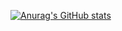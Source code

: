 [![Anurag's GitHub stats](https://github-readme-stats.vercel.app/api?username=ziedYazidi)](https://github.com/anuraghazra/github-readme-stats)
<!--
**ziedYazidi/ziedYazidi** is a ✨ _special_ ✨ repository because its `README.md` (this file) appears on your GitHub profile.

Here are some ideas to get you started:

- 🔭 I’m currently working on ...
- 🌱 I’m currently learning ...
- 👯 I’m looking to collaborate on ...
- 🤔 I’m looking for help with ...
- 💬 Ask me about ...
- 📫 How to reach me: ...
- 😄 Pronouns: ...
- ⚡ Fun fact: ...
-->
